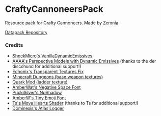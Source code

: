 # CraftyCannoneersPack
Resource pack for Crafty Cannoneers. Made by Zeronia.

[Datapack Repository](https://github.com/ZeroniaServer/CraftyCannoneers)

### Credits
- [ShockMicro's VanillaDynamicEmissives](https://github.com/ShockMicro/VanillaDynamicEmissives)
- [AAAA's Perspective Models with Dynamic Emissives](https://cdn.discordapp.com/attachments/157097006500806656/996446571178754189/PerspectiveModelsWithDynamicEmissives_119.zip) (thanks to the der discohund for additional support!)
- [Echonix's Transparent Textures Fix](https://www.planetminecraft.com/texture-pack/mc-164001-transparent-textures-bug-fix-see-through-paintings-beds-amp-shields/)
- [Minecraft Dungeons (base weapon textures)](https://dungeons.minecraft.net/)
- [Quark Mod (ladder texture)](https://quarkmod.net/)
- [AmberWat's Negative Space Font](https://github.com/AmberWat/NegativeSpaceFont)
- [PuckiSilver's NoShadow](https://github.com/PuckiSilver/NoShadow/)
- [AmberW's Tiny Emoji Font](https://github.com/AmberWat/TinyEmojiFontResource)
- [Ts's Move Hearts Shader](https://github.com/McTsts/mc-core-shaders/tree/main/move%20hearts) (thanks to Ts for additional support!)
- [Dominexis's Atlas Logger](https://github.com/Dominexis/Atlas-Logger)